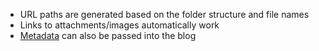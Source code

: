 - URL paths are generated based on the folder structure and file names
- Links to attachments/images automatically work
- [Metadata](accepted-markdown-metadata.md) can also be passed into the blog
